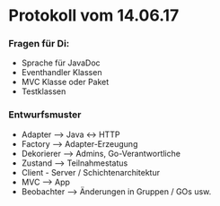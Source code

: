 # Protokoll vom 14.06.17

### Fragen für Di:
- Sprache für JavaDoc
- Eventhandler Klassen
- MVC Klasse oder Paket
- Testklassen


### Entwurfsmuster
- Adapter --> Java <-> HTTP
- Factory --> Adapter-Erzeugung
- Dekorierer --> Admins, Go-Verantwortliche
- Zustand --> Teilnahmestatus
- Client - Server / Schichtenarchitektur
- MVC --> App
- Beobachter --> Änderungen in Gruppen / GOs usw.
